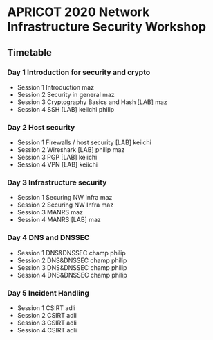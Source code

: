 # APRICOT 2020 Network Infrastructure Security Workshop

## Timetable

### Day 1 Introduction for security and crypto
- Session 1 Introduction		maz
- Session 2 Security in general	maz
- Session 3 Cryptography Basics and Hash [LAB]	maz
- Session 4 SSH [LAB]	keiichi philip

### Day 2 Host security
- Session 1 Firewalls / host security [LAB]	keiichi
- Session 2 Wireshark [LAB]	philip maz
- Session 3 PGP [LAB]		keiichi
- Session 4 VPN [LAB]		keiichi

### Day 3 Infrastructure security
- Session 1 Securing NW Infra	maz
- Session 2 Securing NW Infra	maz
- Session 3 MANRS		maz
- Session 4 MANRS [LAB]		maz

### Day 4 DNS and DNSSEC
- Session 1 DNS&DNSSEC	champ philip
- Session 2 DNS&DNSSEC	champ philip
- Session 3 DNS&DNSSEC	champ philip
- Session 4 DNS&DNSSEC	champ philip

### Day 5 Incident Handling
- Session 1 CSIRT		adli
- Session 2 CSIRT		adli
- Session 3 CSIRT		adli
- Session 4 CSIRT		adli
